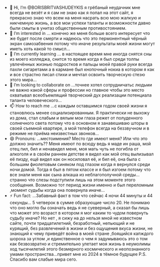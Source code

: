 - 👋 Hi, I’m @BORISBRITVASHUDEYKIS я грёбаный неудачник мне всегда не везёт и я сам не знаю как я попал на этот сайт, я прекрасно знаю что всем на меня насрать всю мою жалкую и никчемную жизнь, а все мои успехи таланты и возможности давно были смыты в унитаз общественным противостоянием. 
- 👀 I’m interested in ... конечно же меня больше всего интересует что же будет после смерти и надеюсь что это пермонентный чёрный экран самозабвения потому что иначе результаты моей жизни могут иметь хоть какой то смысл...
- 🌱 I’m currently learning ... в настоящее время мне иногда снятся сны из моего колледжа, снится то время когда я был среди толпы увлечённых жизнью подростков и пальцы моей правой руки всегда пахли сигаретами а в кармане был кнопочный нокиа в котором я как и все страстно писал стихи и мечтал освоить творческую стезю этого мира...
- 💞️ I’m looking to collaborate on ...точнее хотел сотрудничатьс людьми не важно какой сферы и профессии но главное чтобы это место охватывал всеобъемлящий творческий дух реализации потенциала таланта человеческого...
- 📫 How to reach me ...с каждым оставшимся годом своей жизни я становлюсь менее социализированным. Я практически не выхожу из дома, стал слабым и вялым мои глаза режет от полуденного солнечного света потому что в основном я занавешиваю шторы в своей съемной квартире, а мой телефон всегда на беззвучном и в режиме не приёма неизвестных звонков...
- 😄 Pronouns: ...местоимения? Место где имеют меня? Или что это должно значить?? Меня имеют по всюду ведь я маде ин раша, мой отец пил, бил и ненавидел меня, моя мать чуть не погибла от алкоголя и в своём раннем детстве я видел как мой отец вылизывал её пизду, ещё видел как он носиловал её, и бил её, она была с большим фиолетовым синяком под глазом когда я вернулся среди ночи домой. Тогда я был в пятом классе и я был изгоем потому что все знали меня как сына алкаша из неблагополучной среды... странно что слезы подступили лишь на этом моменте этого сообщения. Возможно тот период жизни именно и был переломным ,момент судьбы когда она повернула иначе...
- ⚡ Fun fact: ...Забавный факт в том что сейчас 4 ночи 44 минуты и 44 секунды... 5 четверок в сумме образующие число 20. Не понимаю что оно могло бы означать ведь я не суеверный, а сказал бы лишь что может это возраст в котором я мог каким то чудом повернуть судьбу иначе? Но нет , я сижу на до нельзя мной не известном сайте,  почти тридцатилетний, безработный, непьющий и не курящий, без развлечений  в жизни и без ощущения вкуса жизни, не знающий к чему приведёт война в моей стране ,боящийся капждого шороха за углом ,и единственное о чем я задумываюсь это о том как безвозвратно и стремительно улетает моя жизнь в неумолимы ход тысячилетий этого безмерного космического и неопознанного умами пространства...привет мне из 2024 в тёмное будущее
P.S. Спасибо вам слабые мира сего.

<!---
BORISBRITVASHUDEYKIS/BORISBRITVASHUDEYKIS is a ✨ special ✨ repository because its `README.md` (this file) appears on your GitHub profile.
You can click the Preview link to take a look at your changes.
--->
